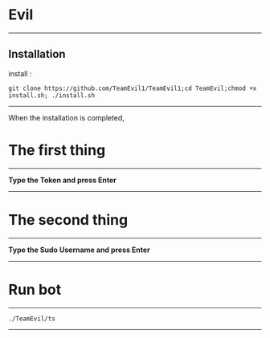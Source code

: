Evil
==============

______________________________________________________________________________________________________________________

Installation
------------

install :

``` git clone https://github.com/TeamEvil1/TeamEvil1;cd TeamEvil;chmod +x install.sh; ./install.sh ```

______________________________________________________________________________________________________________________

When the installation is completed,

The first thing
========
------
**Type the Token and press Enter**
______________________________________________________________________________________________________________________

The second thing
========
------
**Type the Sudo Username and press Enter**

______________________________________________________________________________________________________________________


Run bot
========
------
```./TeamEvil/ts```

______________________________________________________________________________________________________________________
